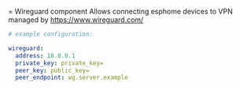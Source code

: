 = Wireguard component
Allows connecting esphome devices to VPN managed by https://www.wireguard.com/

```yaml
# example configuration:

wireguard:
  address: 10.0.0.1
  private_key: private_key=
  peer_key: public_key=
  peer_endpoint: wg.server.example
```
